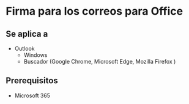 # Firma para los correos para Office

## Se aplica a
- Outlook
  - Windows
  - Buscador (Google Chrome, Microsoft Edge, Mozilla Firefox )

## Prerequisitos

- Microsoft 365
